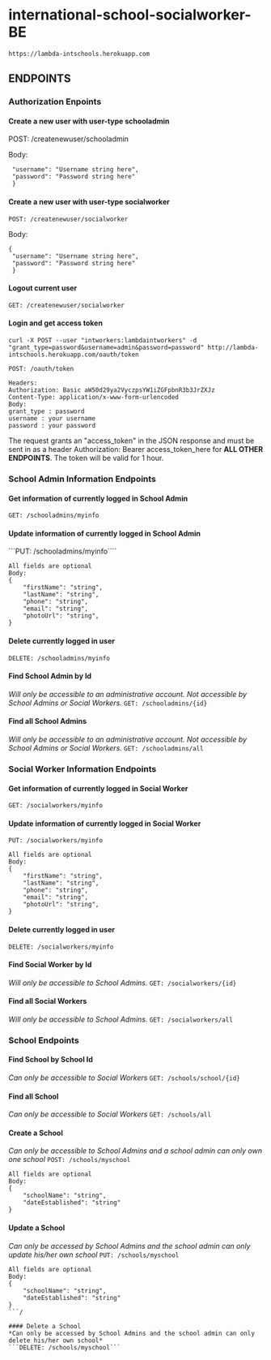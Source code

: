 
# international-school-socialworker-BE


```https://lambda-intschools.herokuapp.com```

## ENDPOINTS

### Authorization Enpoints

####  Create a new user with user-type schooladmin

POST: /createnewuser/schooladmin

Body: 
 
   ```{ 
    "username": "Username string here",
    "password": "Password string here"
    }
  ```
    

#### Create a new user with user-type socialworker

`POST: /createnewuser/socialworker`

Body: 
   ``` 
   { 
    "username": "Username string here",
    "password": "Password string here"
    }
  ```

#### Logout current user

`GET: /createnewuser/socialworker`

#### Login and get access token

`curl -X POST --user "intworkers:lambdaintworkers" -d "grant_type=password&username=admin&password=password" http://lambda-intschools.herokuapp.com/oauth/token`

`POST: /oauth/token`

``` 
Headers: 
Authorization: Basic aW50d29ya2VyczpsYW1iZGFpbnR3b3JrZXJz
Content-Type: application/x-www-form-urlencoded
Body:
grant_type : password
username : your username
password : your password
```
The request grants an "access_token" in the JSON response and must be sent in as a header Authorization: Bearer access_token_here  for **ALL OTHER ENDPOINTS**. The token will be valid for 1 hour.

### School Admin Information Endpoints

#### Get  information of currently logged in School Admin
```GET: /schooladmins/myinfo```

#### Update information of currently logged in School Admin
```PUT: /schooladmins/myinfo````
```
All fields are optional
Body: 
{
    "firstName": "string",
    "lastName": "string",
    "phone": "string",
    "email": "string",
    "photoUrl": "string",
}
```
#### Delete currently logged in user
```DELETE: /schooladmins/myinfo```

#### Find School Admin by Id
*Will only be accessible to an administrative account. Not accessible by School Admins or Social Workers.*
```GET: /schooladmins/{id}```

#### Find all School Admins
*Will only be accessible to an administrative account. Not accessible by School Admins or Social Workers.*
```GET: /schooladmins/all```

### Social Worker Information Endpoints

#### Get  information of currently logged in Social Worker
```GET: /socialworkers/myinfo```

#### Update information of currently logged in Social Worker
```PUT: /socialworkers/myinfo```
```
All fields are optional
Body: 
{
    "firstName": "string",
    "lastName": "string",
    "phone": "string",
    "email": "string",
    "photoUrl": "string",
}
```
#### Delete currently logged in user
```DELETE: /socialworkers/myinfo```

#### Find Social Worker by Id
*Will only be accessible to School Admins.*
```GET: /socialworkers/{id}```

#### Find all Social Workers
*Will only be accessible to School Admins.*
```GET: /socialworkers/all```

### School Endpoints

#### Find School by School Id
*Can only be accessible to Social Workers*
```GET: /schools/school/{id}```

#### Find all School
*Can only be accessible to Social Workers*
```GET: /schools/all```

#### Create a School 
*Can only be accessible to School Admins and a school admin can only own one school*
```POST: /schools/myschool```
```
All fields are optional
Body: 
{
    "schoolName": "string",
    "dateEstablished": "string"
}
```
#### Update a School
*Can only be accessed by School Admins and the school admin can only update his/her own school*
```PUT: /schools/myschool```
```
All fields are optional
Body: 
{
    "schoolName": "string",
    "dateEstablished": "string"
}
```/

#### Delete a School
*Can only be accessed by School Admins and the school admin can only delete his/her own school*
```DELETE: /schools/myschool```

